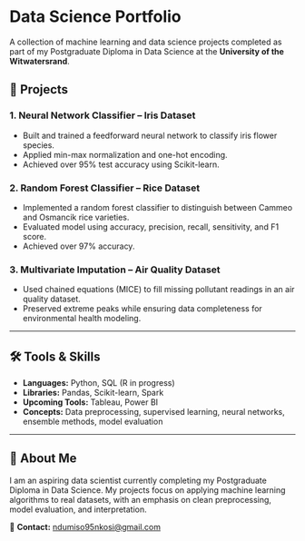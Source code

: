 # Data Science Portfolio

A collection of machine learning and data science projects completed as part of my Postgraduate Diploma in Data Science at the **University of the Witwatersrand**.

## 📂 Projects

### 1. Neural Network Classifier – Iris Dataset
- Built and trained a feedforward neural network to classify iris flower species.
- Applied min-max normalization and one-hot encoding.
- Achieved over 95% test accuracy using Scikit-learn.

### 2. Random Forest Classifier – Rice Dataset
- Implemented a random forest classifier to distinguish between Cammeo and Osmancik rice varieties.
- Evaluated model using accuracy, precision, recall, sensitivity, and F1 score.
- Achieved over 97% accuracy.

### 3. Multivariate Imputation – Air Quality Dataset
- Used chained equations (MICE) to fill missing pollutant readings in an air quality dataset.
- Preserved extreme peaks while ensuring data completeness for environmental health modeling.


---

## 🛠 Tools & Skills
- **Languages:** Python, SQL (R in progress)
- **Libraries:** Pandas, Scikit-learn, Spark
- **Upcoming Tools:** Tableau, Power BI
- **Concepts:** Data preprocessing, supervised learning, neural networks, ensemble methods, model evaluation

---

## 🎯 About Me
I am an aspiring data scientist currently completing my Postgraduate Diploma in Data Science. My projects focus on applying machine learning algorithms to real datasets, with an emphasis on clean preprocessing, model evaluation, and interpretation.

📧 **Contact:** ndumiso95nkosi@gmail.com  

